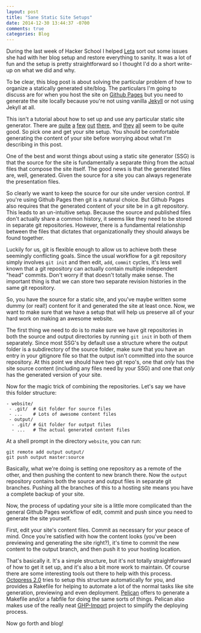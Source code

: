 ```yaml
---
layout: post
title: "Sane Static Site Setups"
date: 2014-12-30 13:44:37 -0700
comments: true
categories: Blog
---
```


During the last week of Hacker School I helped [Leta][] sort out
some issues she had with her blog setup and restore everything to
sanity. It was a lot of fun and the setup is pretty straightforward so
I thought I'd do a short write-up on what we did and why.

[Leta]: http://lmontopo.github.io/

To be clear, this blog post is about solving the particular problem of
how to organize a statically generated site/blog. The particulars I'm
going to discuss are for when you host the site on [Github Pages][]
but you need to generate the site locally because you're not using
vanilla [Jekyll][] or not using Jekyll at all.

[Github Pages]: https://pages.github.com/
[Jekyll]: http://jekyllrb.com/

<!--more-->

This isn't a tutorial about how to set up and use any particular
static site generator.  There are [quite][Jekyll] [a][Pelican] [few][] [out][]
[there][], and [they][] [all][] seem to be quite good. So pick one and
get your site setup.  You should be comfortable generating the content
of your site before worrying about what I'm describing in this post.

[Pelican]: http://docs.getpelican.com/en/3.5.0/
[few]: http://wintersmith.io/
[out]: https://github.com/greghendershott/frog
[there]: https://github.com/taylorchu/baker
[they]: https://github.com/hugoduncan/cl-blog-generator
[all]: https://staticsitegenerators.net/

One of the best and worst things about using a static site generator (SSG)
is that the source for the site is fundamentally a separate thing from
the actual files that compose the site itself. The good news is that
the generated files are, well, generated. Given the source for a
site you can always regenerate the presentation files.

So clearly we want to keep the source for our site under version
control. If you're using Github Pages then git is a natural
choice. But Github Pages also requires that the generated content of
your site be in a git repository. This leads to an un-intuitive setup.
Because the source and published files don't actually share a common
history, it seems like they need to be stored in separate git
repositories.  However, there is a fundamental relationship between
the files that dictates that organizationally they should always be
found together.

Luckily for us, git is flexible enough to allow us to achieve both
these seemingly conflicting goals. Since the usual workflow for a git
repository simply involves `git init` and then edit, `add`,
`commit` cycles, it's less well known that a git repository can
actually contain multiple independent "head" commits. Don't worry if
that doesn't totally make sense. The important thing is that we can
store two separate revision histories in the same git repository.

So, you have the source for a static site, and you've maybe written
some dummy (or real!) content for it and generated the site at least
once. Now, we want to make sure that we have a setup that will help us
preserve all of your hard work on making an awesome website.

The first thing we need to do is to make sure we have git repositories
in both the source and output directories by running `git init` in
both of them separately. Since most SSG's by default use a structure
where the output folder is a subdirectory of the source folder, make
sure that you have an entry in your gitignore file so that the output
isn't committed into the source repository. At this point we should
have two git repo's, one that _only_ has the site source content
(including any files need by your SSG) and one that _only_ has the
generated version of your site.

Now for the magic trick of combining the repositories. Let's say we
have this folder structure:

```
- website/
 - .git/  # Git folder for source files
 - ...    # Lots of awesome content files
 - output/
  - .git/ # Git folder for output files
  - ...   # The actual generated content files
```

At a shell prompt in the directory `website`, you can run:

```
git remote add output output/
git push output master:source
```

Basically, what we're doing is setting one repository as a remote of
the other, and then pushing the content to new branch there.  Now the
`output` repository contains both the source and output files in
separate git branches. Pushing all the branches of this to a hosting
site means you have a complete backup of your site.

Now, the process of updating your site is a little more complicated
than the general Github Pages workflow of edit, commit and push since
you need to generate the site yourself.

First, edit your site's content files.  Commit as necessary for your
peace of mind. Once you're satisfied with how the content looks
(you've been previewing and generating the site right?), it's time to
commit the new content to the output branch, and then push it to your
hosting location.

That's basically it. It's a simple structure, but it's not totally
straightforward of how to get it set up, and it's also a bit more work
to maintain. Of course there are some interesting tools out there to
help with this process. [Octopress 2.0][] tries to setup this
structure automatically for you, and provides a Rakefile for helping
to automate a lot of the normal tasks like site generation, previewing
and even deployment. [Pelican][] offers to generate a Makefile and/or
a fabfile for doing the same sorts of things. Pelican also makes use
of the really neat [GHP-Import][] project to simplify the deploying
process.

[Octopress 2.0]: http://octopress.org/
[GHP-Import]: https://github.com/davisp/ghp-import

Now go forth and blog!
